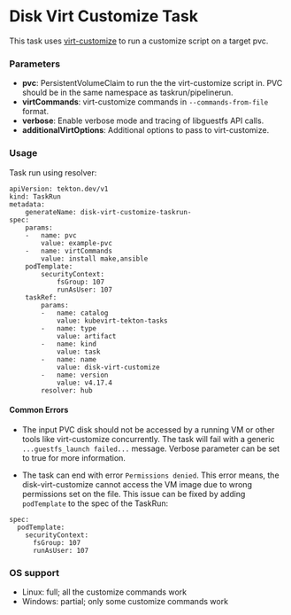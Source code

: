 # Disk Virt Customize Task

This task uses [virt-customize](https://libguestfs.org/virt-customize.1.html) to run a customize script on a target pvc.

### Parameters

- **pvc**: PersistentVolumeClaim to run the the virt-customize script in. PVC should be in the same namespace as taskrun/pipelinerun.
- **virtCommands**: virt-customize commands in `--commands-from-file` format.
- **verbose**: Enable verbose mode and tracing of libguestfs API calls.
- **additionalVirtOptions**: Additional options to pass to virt-customize.

### Usage

Task run using resolver:
```
apiVersion: tekton.dev/v1
kind: TaskRun
metadata:
    generateName: disk-virt-customize-taskrun-
spec:
    params:
    -   name: pvc
        value: example-pvc
    -   name: virtCommands
        value: install make,ansible
    podTemplate:
        securityContext:
            fsGroup: 107
            runAsUser: 107
    taskRef:
        params:
        -   name: catalog
            value: kubevirt-tekton-tasks
        -   name: type
            value: artifact
        -   name: kind
            value: task
        -   name: name
            value: disk-virt-customize
        -   name: version
            value: v4.17.4
        resolver: hub
```

#### Common Errors

- The input PVC disk should not be accessed by a running VM or other tools like virt-customize concurrently.
The task will fail with a generic `...guestfs_launch failed...` message.
Verbose parameter can be set to true for more information.

- The task can end with error `Permissions denied`. This error means, the disk-virt-customize cannot access the VM image due to wrong permissions set on the file. This issue can be fixed by adding `podTemplate` to the spec of the TaskRun:
```
spec:
  podTemplate:
    securityContext:
      fsGroup: 107
      runAsUser: 107
```

### OS support

- Linux: full; all the customize commands work
- Windows: partial; only some customize commands work
